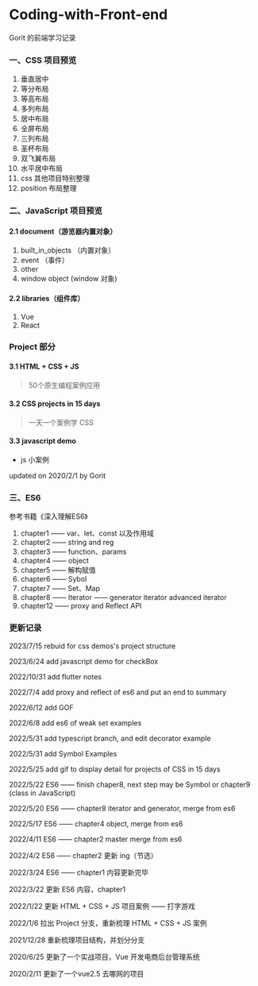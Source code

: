 # Coding-with-Front-end

Gorit 的前端学习记录

### 一、CSS 项目预览  

1. 垂直居中
2. 等分布局  
3. 等高布局
4. 多列布局
5. 居中布局
6. 全屏布局
7. 三列布局
8. 圣杯布局
9. 双飞翼布局
10. 水平居中布局
11. css 其他项目特别整理  
12. position 布局整理

### 二、JavaScript 项目预览  

#### 2.1 document（游览器内置对象）

1. built_in_objects （内置对象）
2. event （事件）  
3. other  
4. window object (window 对象)  

#### 2.2 libraries（组件库）

1. Vue
2. React

### Project 部分

#### 3.1 HTML + CSS + JS

> 50个原生编程案例应用

#### 3.2 CSS projects in 15 days

> 一天一个案例学 CSS

#### 3.3 javascript demo

- js 小案例

updated on 2020/2/1 by Gorit  

### 三、ES6

参考书籍《深入理解ES6》

1. chapter1 —— var、let、const 以及作用域
2. chapter2 —— string and reg
3. chapter3 —— function、params
4. chapter4 —— object  
5. chapter5 —— 解构赋值
6. chapter6 —— Sybol
7. chapter7 —— Set、Map
8. chapter8 —— Iterator —— generator iterator advanced iterator
9. chapter12 —— proxy and Reflect API

### 更新记录

2023/7/15 rebuid for css demos's project structure

2023/6/24 add javascript demo for checkBox

2022/10/31 add flutter notes

2022/7/4 add proxy and reflect of es6 and put an end to summary

2022/6/12 add GOF

2022/6/8 add es6 of weak set examples

2022/5/31 add typescript branch, and edit decorator example

2022/5/31 add Symbol Examples

2022/5/25 add gif to display detail for projects of CSS in 15 days

2022/5/22 ES6 —— finish chaper8, next step may be Symbol or chapter9 (class in JavaScript)

2022/5/20 ES6 —— chapter8 iterator and generator, merge from es6

2022/5/17 ES6 —— chapter4 object, merge from es6

2022/4/11 ES6 —— chapter2 master merge from es6

2022/4/2 ES6 —— chapter2 更新 ing（节选）

2022/3/24 ES6 —— chapter1 内容更新完毕

2022/3/22 更新 ES6 内容，chapter1

2022/1/22 更新 HTML + CSS + JS 项目案例 —— 打字游戏  

2022/1/6 拉出 Project 分支，重新梳理 HTML + CSS + JS 案例

2021/12/28 重新梳理项目结构，并划分分支

2020/6/25 更新了一个实战项目，Vue 开发电商后台管理系统  

2020/2/11 更新了一个vue2.5 去哪网的项目  
